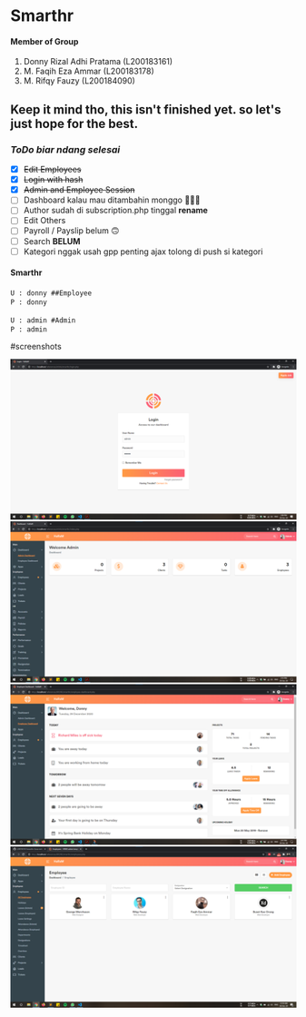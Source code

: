 # Smarthr

#### Member of Group

1.  Donny Rizal Adhi Pratama (L200183161)
2.  M. Faqih Eza Ammar (L200183178)
3.  M. Rifqy Fauzy (L200184090)

## Keep it mind tho, this isn't finished yet. so let's just hope for the best.

### *ToDo biar ndang selesai*
- [x] ~~Edit Employees~~
- [x] ~~Login with hash~~
- [x] ~~Admin and Employee Session~~
- [ ] Dashboard kalau mau ditambahin monggo 🙏🙏🙏
- [ ] Author sudah di subscription.php tinggal **rename**
- [ ] Edit Others
- [ ] Payroll / Payslip belum 🙃
- [ ] Search **BELUM**
- [ ] Kategori nggak usah gpp penting ajax tolong di push si kategori

#### Smarthr

```Login
U : donny ##Employee
P : donny

U : admin #Admin
P : admin

```
#screenshots

![ScreenShot](screenshots/login.png?raw=true "Login page")
![Dashboard](screenshots/dashboard.png?raw=true "Dashbaord page")
![Dashboard](screenshots/clients.png?raw=true "Clients page")
![Dashboard](screenshots/employees.png?raw=true "employees page")

